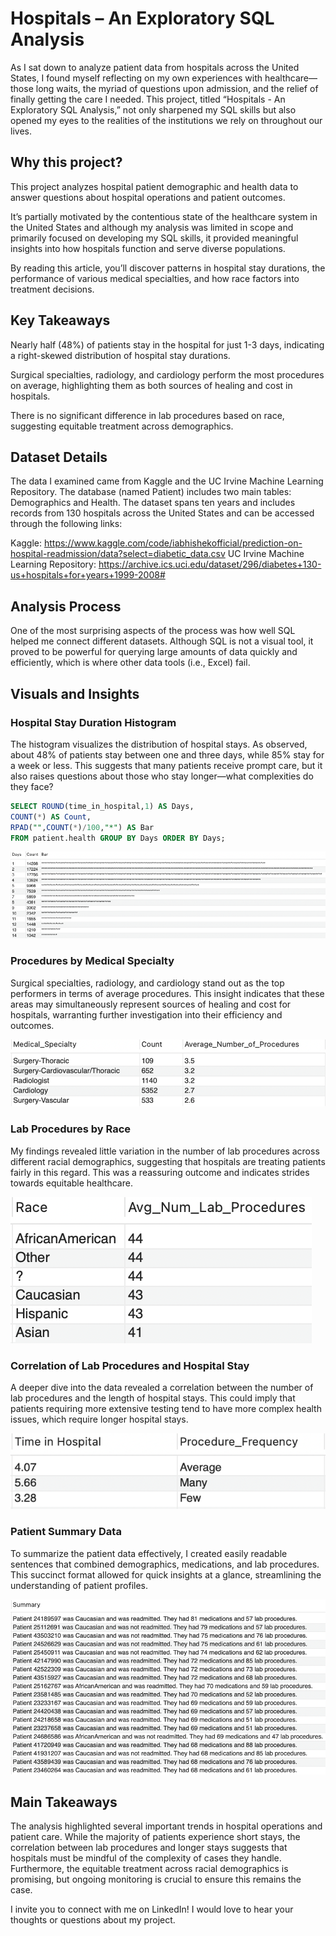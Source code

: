 # Hospitals – An Exploratory SQL Analysis

As I sat down to analyze patient data from hospitals across the United States, I found myself reflecting on my own experiences with healthcare—those long waits, the myriad of questions upon admission, and the relief of finally getting the care I needed. This project, titled “Hospitals - An Exploratory SQL Analysis,” not only sharpened my SQL skills but also opened my eyes to the realities of the institutions we rely on throughout our lives.

## Why this project?

This project analyzes hospital patient demographic and health data to answer questions about hospital operations and patient outcomes.

It’s partially motivated by the contentious state of the healthcare system in the United States and although my analysis was limited in scope and primarily focused on developing my SQL skills, it provided meaningful insights into how hospitals function and serve diverse populations.

By reading this article, you’ll discover patterns in hospital stay durations, the performance of various medical specialties, and how race factors into treatment decisions.

## Key Takeaways

Nearly half (48%) of patients stay in the hospital for just 1-3 days, indicating a right-skewed distribution of hospital stay durations.

Surgical specialties, radiology, and cardiology perform the most procedures on average, highlighting them as both sources of healing and cost in hospitals.

There is no significant difference in lab procedures based on race, suggesting equitable treatment across demographics.

## Dataset Details

The data I examined came from Kaggle and the UC Irvine Machine Learning Repository. The database (named Patient) includes two main tables: Demographics and Health. The dataset spans ten years and includes records from 130 hospitals across the United States and can be accessed through the following links:

Kaggle: https://www.kaggle.com/code/iabhishekofficial/prediction-on-hospital-readmission/data?select=diabetic_data.csv
UC Irvine Machine Learning Repository: https://archive.ics.uci.edu/dataset/296/diabetes+130-us+hospitals+for+years+1999-2008#

## Analysis Process

One of the most surprising aspects of the process was how well SQL helped me connect different datasets. Although SQL is not a visual tool, it proved to be powerful for querying large amounts of data quickly and efficiently, which is where other data tools (i.e., Excel) fail.

## Visuals and Insights

### Hospital Stay Duration Histogram

The histogram visualizes the distribution of hospital stays. As observed, about 48% of patients stay between one and three days, while 85% stay for a week or less. This suggests that many patients receive prompt care, but it also raises questions about those who stay longer—what complexities do they face?

```SQL
SELECT ROUND(time_in_hospital,1) AS Days, 
COUNT(*) AS Count, 
RPAD("",COUNT(*)/100,"*") AS Bar 
FROM patient.health GROUP BY Days ORDER BY Days;
```

<img src="images/1 Hospitals Histogram.png?raw=true"/>

### Procedures by Medical Specialty

Surgical specialties, radiology, and cardiology stand out as the top performers in terms of average procedures. This insight indicates that these areas may simultaneously represent sources of healing and cost for hospitals, warranting further investigation into their efficiency and outcomes.

<img src="images/2 Hospitals Medical Specialty.png?raw=true"/>

### Lab Procedures by Race

My findings revealed little variation in the number of lab procedures across different racial demographics, suggesting that hospitals are treating patients fairly in this regard. This was a reassuring outcome and indicates strides towards equitable healthcare.

<img src="images/3 Hospitals Race.png?raw=true"/>

### Correlation of Lab Procedures and Hospital Stay

A deeper dive into the data revealed a correlation between the number of lab procedures and the length of hospital stays. This could imply that patients requiring more extensive testing tend to have more complex health issues, which require longer hospital stays.

<img src="images/4 Hospitals Correlation.png?raw=true"/>

### Patient Summary Data 

To summarize the patient data effectively, I created easily readable sentences that combined demographics, medications, and lab procedures. This succinct format allowed for quick insights at a glance, streamlining the understanding of patient profiles.

<img src="images/7 Hospitals Summary.png?raw=true"/>

## Main Takeaways

The analysis highlighted several important trends in hospital operations and patient care. While the majority of patients experience short stays, the correlation between lab procedures and longer stays suggests that hospitals must be mindful of the complexity of cases they handle. Furthermore, the equitable treatment across racial demographics is promising, but ongoing monitoring is crucial to ensure this remains the case.

I invite you to connect with me on LinkedIn! I would love to hear your thoughts or questions about my project.
